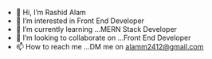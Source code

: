 - 👋 Hi, I’m Rashid Alam
- 👀 I’m interested in Front End Developer
- 🌱 I’m currently learning ...MERN Stack Developer
- 💞️ I’m looking to collaborate on ...Front End Developer
- 📫 How to reach me ...DM  me on alamm2412@gmail.com

<!---
alamm05/alamm05 is a ✨ special ✨ repository because its `README.md` (this file) appears on your GitHub profile.
You can click the Preview link to take a look at your changes.
--->
